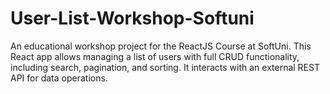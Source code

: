 # User-List-Workshop-Softuni
An educational workshop project for the ReactJS Course at SoftUni. This React app allows managing a list of users with full CRUD functionality, including search, pagination, and sorting. It interacts with an external REST API for data operations.
